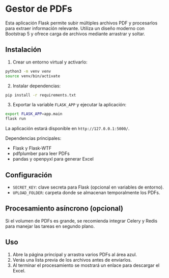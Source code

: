 # Gestor de PDFs

Esta aplicación Flask permite subir múltiples archivos PDF y procesarlos para extraer información relevante. Utiliza un diseño moderno con Bootstrap 5 y ofrece carga de archivos mediante arrastrar y soltar.

## Instalación

1. Crear un entorno virtual y activarlo:

```bash
python3 -m venv venv
source venv/bin/activate
```

2. Instalar dependencias:

```bash
pip install -r requirements.txt
```

3. Exportar la variable `FLASK_APP` y ejecutar la aplicación:

```bash
export FLASK_APP=app.main
flask run
```

La aplicación estará disponible en `http://127.0.0.1:5000/`.

Dependencias principales:
- Flask y Flask-WTF
- pdfplumber para leer PDFs
- pandas y openpyxl para generar Excel

## Configuración

- `SECRET_KEY`: clave secreta para Flask (opcional en variables de entorno).
- `UPLOAD_FOLDER`: carpeta donde se almacenan temporalmente los PDFs.

## Procesamiento asíncrono (opcional)

Si el volumen de PDFs es grande, se recomienda integrar Celery y Redis para manejar las tareas en segundo plano.

## Uso

1. Abre la página principal y arrastra varios PDFs al área azul.
2. Verás una lista previa de los archivos antes de enviarlos.
3. Al terminar el procesamiento se mostrará un enlace para descargar el Excel.
